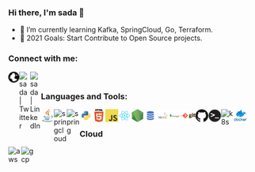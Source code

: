 ### Hi there, I'm sada 👋
- 🌱 I’m currently learning Kafka, SpringCloud, Go, Terraform.
- 🥅 2021 Goals: Start Contribute to Open Source projects.

<!--
**sada498/sada498** is a ✨ _special_ ✨ repository because its `README.md` (this file) appears on your GitHub profile.

Here are some ideas to get you started:

- 🔭 I’m currently working on 
- 🌱 I’m currently learning Kafka, SpringCloud, Go 
- 🥅 2021 Goals: Contribute more to Open Source projects
- 🤔 I’m looking for help with ...
- 💬 Ask me about ...
- 📫 How to reach me: ...
- 😄 Pronouns: ...
- ⚡ Fun fact: ...
-->
### Connect with me:

[<img align="left" alt="sadanandarao.dev" width="22px" src="https://raw.githubusercontent.com/iconic/open-iconic/master/svg/globe.svg" />][website]
[<img align="left" alt="sada | Twitter" width="22px" src="https://cdn.jsdelivr.net/npm/simple-icons@v3/icons/twitter.svg" />][twitter]
[<img align="left" alt="sada | LinkedIn" width="22px" src="https://cdn.jsdelivr.net/npm/simple-icons@v3/icons/linkedin.svg" />][linkedin]


<br />

### Languages and Tools:

[<img align="left" alt="Java" width="26px" src="https://raw.githubusercontent.com/github/explore/80688e429a7d4ef2fca1e82350fe8e3517d3494d/topics/java/java.png" />][sada]
[<img align="left" alt="springcloud" width="26px" src="https://avatars.githubusercontent.com/u/7815877?s=200&v=4" />][sada]
[<img align="left" alt="spring" width="26px" src="https://avatars.githubusercontent.com/u/317776?s=200&v=4" />][sada]
[<img align="left" alt="HTML5" width="26px" src="https://raw.githubusercontent.com/github/explore/80688e429a7d4ef2fca1e82350fe8e3517d3494d/topics/python/python.png" />][sada]
[<img align="left" alt="HTML5" width="26px" src="https://raw.githubusercontent.com/github/explore/80688e429a7d4ef2fca1e82350fe8e3517d3494d/topics/html/html.png" />][sada]
[<img align="left" alt="JavaScript" width="26px" src="https://raw.githubusercontent.com/github/explore/80688e429a7d4ef2fca1e82350fe8e3517d3494d/topics/javascript/javascript.png" />][sada]
[<img align="left" alt="React" width="26px" src="https://raw.githubusercontent.com/github/explore/80688e429a7d4ef2fca1e82350fe8e3517d3494d/topics/react/react.png" />][sada]
[<img align="left" alt="Node.js" width="26px" src="https://raw.githubusercontent.com/github/explore/80688e429a7d4ef2fca1e82350fe8e3517d3494d/topics/nodejs/nodejs.png" />][sada]
[<img align="left" alt="SQL" width="26px" src="https://raw.githubusercontent.com/github/explore/80688e429a7d4ef2fca1e82350fe8e3517d3494d/topics/sql/sql.png" />][sada]
[<img align="left" alt="MySQL" width="26px" src="https://raw.githubusercontent.com/github/explore/80688e429a7d4ef2fca1e82350fe8e3517d3494d/topics/mysql/mysql.png" />][sada]
[<img align="left" alt="MongoDB" width="26px" src="https://raw.githubusercontent.com/github/explore/80688e429a7d4ef2fca1e82350fe8e3517d3494d/topics/mongodb/mongodb.png" />][sada]
[<img align="left" alt="Git" width="26px" src="https://raw.githubusercontent.com/github/explore/80688e429a7d4ef2fca1e82350fe8e3517d3494d/topics/git/git.png" />][sada]
[<img align="left" alt="GitHub" width="26px" src="https://raw.githubusercontent.com/github/explore/78df643247d429f6cc873026c0622819ad797942/topics/github/github.png" />][sada]
[<img align="left" alt="Terminal" width="26px" src="https://raw.githubusercontent.com/github/explore/80688e429a7d4ef2fca1e82350fe8e3517d3494d/topics/terminal/terminal.png" />][sada]
[<img align="left" alt="k8s" width="26px" src="https://avatars.githubusercontent.com/u/13629408?s=200&v=4" />][sada]
[<img align="left" alt="docker" width="26px" src="https://raw.githubusercontent.com/github/explore/80688e429a7d4ef2fca1e82350fe8e3517d3494d/topics/docker/docker.png" />][sada]

<br />


### Cloud 


[<img align="left" alt="aws" width="26px" src="https://avatars.githubusercontent.com/u/2232217?s=200&v=4" />][sada]
[<img align="left" alt="gcp" width="26px" src="https://avatars.githubusercontent.com/u/2810941?s=200&v=4" />][sada]
<br />
<br />


[website]: https://sadanandarao.dev/
[twitter]: https://twitter.com/sadanandarao
[linkedin]: https://linkedin.com/in/sada-nandarao/
[sada]: https://linkedin.com/in/sada-nandarao/
